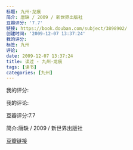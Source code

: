```yaml
---
标题: 九州·龙痕
简介: 唐缺 / 2009 / 新世界出版社
豆瓣评分: '7.7'
链接: https://book.douban.com/subject/3898902/
创建时间: '2009-12-07 13:37:24'
我的评分:
标签: 九州
评论:
date: 2009-12-07 13:37:24
title: 读过 - 九州·龙痕
tags: [读书]
categories: [九州]
---
```


我的评分:

我的评论:

豆瓣评分:7.7

简介:唐缺 / 2009 / 新世界出版社

[豆瓣链接](https://book.douban.com/subject/3898902/)

